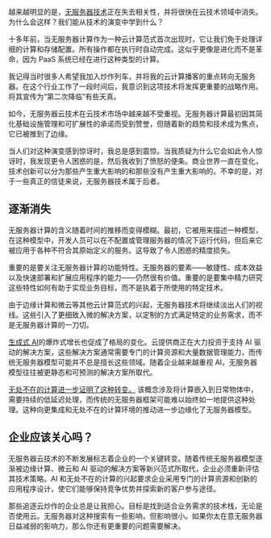 越来越明显的是，[无服务器技术](https://www.infoworld.com/article/3406501/what-is-serverless-serverless-computing-explained.html)正在失去相关性，并将很快在云技术领域中消失。为什么会这样？我们能从技术的演变中学到什么？

十多年前，当无服务器计算作为一种云计算范式首次出现时，它让我们免于处理详细的计算和存储配置。所有操作都在执行时自动完成。这似乎更像是进化而不是革命，因为 PaaS 系统已经在进行这种类型的计算。

我记得当时很多人希望我加入炒作列车，并将我的云计算播客的重点转向无服务器。在这个行业工作了一段时间后，我意识到这项技术将发挥更重要的战略作用。将其宣传为“第二次降临”有些天真。

如今，无服务器云技术在云技术市场中越来越不受重视。无服务器计算最初因其简化基础设施管理和可扩展性的承诺而受到赞誉，但随着新的趋势和技术成为焦点，它已被推到了边缘。

当人们对这种演变感到惊讶时，我总是感到震惊。当我质疑为什么它会如此令人惊讶时，我发现更令人困惑的是，然后我收到了愤怒的便条。商业世界一直在变化，技术创新可以分为那些产生重大影响的和那些没有产生重大影响的。不幸的是，对于一些真正的信徒来说，无服务器技术属于后者。

## 逐渐消失
无服务器计算的含义随着时间的推移而变得模糊。最初，它被用来描述一种模型，在这种模型中，开发人员可以在不配置或管理服务器的情况下运行代码，但后来它被应用于各种不符合其原始定义的服务。这导致了令人困惑的精度损失。

重要的是要关注无服务器计算的功能特性。无服务器的要素——敏捷性、成本效益以及快速部署和扩展应用程序的能力——仍然很有价值。重要的是要集中精力研究这些特性如何有助于实现业务目标，而不是执着于所使用的特定技术。

由于边缘计算和微云等其他云计算范式的兴起，无服务器技术将继续淡出人们的视线。这些引入了更细致入微的解决方案，以定制的方式满足特定的业务需求，而不是无服务器计算的一刀切。

[生成式 AI](https://www.infoworld.com/article/3689973/what-is-generative-ai-artificial-intelligence-that-creates.html)的爆炸式增长也促成了格局的变化。云提供商正在大力投资于支持 AI 驱动的解决方案，这些解决方案通常需要专门的计算资源和大量数据管理能力，而传统无服务器模型可能并不总是擅长这些领域。随着企业越来越重视 AI，无服务器模型往往被更静态和可预测的解决方案所取代。

[无处不在的计算进一步证明了这种转变。](https://www.infoworld.com/article/3703208/megatrend-alert-the-rise-of-ubiquitous-computing.html) 该概念涉及将计算嵌入到日常物体中，需要持续的低延迟处理，而传统的无服务器框架可能难以始终如一地提供这种处理。这种向更集成和无处不在的计算环境的推动进一步边缘化了无服务器模型。
## 企业应该关心吗？
无服务器云技术的不断发展标志着企业的一个关键转变。随着传统无服务器模型逐渐被边缘计算、微云和 AI 驱动的解决方案等新兴范式所取代，企业必须重新评估其技术策略。AI 和无处不在的计算的兴起要求企业采用专门的计算资源和创新的应用程序设计，使它们能够保持竞争优势并探索新的客户参与途径。

那些追逐云炒作的企业总是让我担心。目标是找到适合业务需求的技术栈，无论是否使用云。无服务器对这种搜索有一些影响，但影响很小。如果你太在意无服务器日益减弱的影响力，那么你还有更重要的问题需要解决。